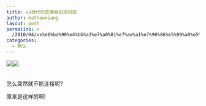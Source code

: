 ```yaml
---
title: vs源代码管理器出现问题
author: mathewxiang
layout: post
permalink: >
  /2010/04/vs%e6%ba%90%e4%bb%a3%e7%a0%81%e7%ae%a1%e7%90%86%e5%99%a8%e5%87%ba%e7%8e%b0%e9%97%ae%e9%a2%98/
categories:
  - 默认
---
```

<span><img class="blogimg" border="0" small="0" src="http://hiphotos.baidu.com/mathewxiang/pic/item/1f4f7bc9244fc9c553664f00.jpg" /><span><img class="blogimg" border="0" small="0" src="http://hiphotos.baidu.com/mathewxiang/pic/item/351c64532626701c43a75b01.jpg" /><br /></span><br /><br /> 怎么突然就不能连接呢?</span>

<span>原来是这样的啊!</span></p>